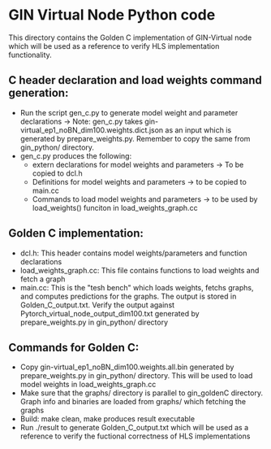 # GIN Virtual Node Python code

This directory contains the Golden C implementation of GIN-Virtual node which will be used as a reference to verify HLS implementation functionality.

## C header declaration and load weights command generation:

- Run the script gen_c.py to generate model weight and parameter declarations -> Note: gen_c.py takes gin-virtual_ep1_noBN_dim100.weights.dict.json as an input which is generated by prepare_weights.py. Remember to copy the same from gin_python/ directory.
- gen_c.py produces the following:
    - extern declarations for model weights and parameters -> To be copied to dcl.h
    - Definitions for model weights and parameters -> to be copied to main.cc
    - Commands to load model weights and parameters -> to be used by load_weights() funciton in load_weights_graph.cc

## Golden C implementation:

- dcl.h: This header contains model weights/parameters and function declarations
- load_weights_graph.cc: This file contains functions to load weights and fetch a graph
- main.cc: This is the "tesh bench" which loads weights, fetchs graphs, and computes predictions for the graphs. The output is stored in Golden_C_output.txt. Verify the output against Pytorch_virtual_node_output_dim100.txt generated by prepare_weights.py in gin_python/ directory

## Commands for Golden C:
- Copy gin-virtual_ep1_noBN_dim100.weights.all.bin generated by prepare_weights.py in gin_python/ directory. This will be used to load model weights in load_weights_graph.cc
- Make sure that the graphs/ directory is parallel to gin_goldenC directory. Graph info and binaries are loaded from graphs/ which fetching the graphs
- Build: make clean, make produces result executable
- Run ./result to generate Golden_C_output.txt which will be used as a reference to verify the fuctional correctness of HLS implementations
